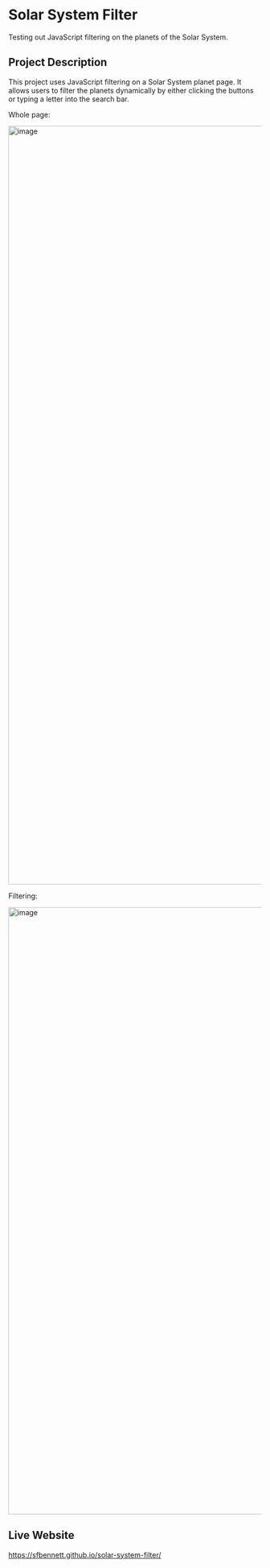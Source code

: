# Solar System Filter 

Testing out JavaScript filtering on the planets of the Solar System. 

## Project Description 

This project uses JavaScript filtering on a Solar System planet page. It allows users to filter the planets dynamically by either clicking the buttons or typing a letter into the search bar. 

Whole page: 

<img width="1508" alt="image" src="https://github.com/sfbennett/solar-system-filter/assets/156936136/e6d58170-3249-4200-a37b-ee8c413d9959">


Filtering: 

<img width="1207" alt="image" src="https://github.com/sfbennett/solar-system-filter/assets/156936136/8be70db6-b920-4966-a723-4f48252fc1cf">

## Live Website 

https://sfbennett.github.io/solar-system-filter/ 
